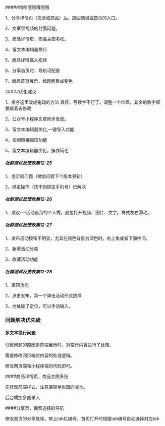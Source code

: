 
#####哈哈哦哦哦哦哦

1、分享详情页（文章或商品）后，跳回商城或首页的入口。

<!--不符合大众操作习惯-->

2、文章里视频的封面问题。

<!--集成千牛云上传后解决-->

3、商品详情页，商品主图多张。

<!--后续优化-->

4、富文本编辑器换行

<!--更换一个简单的编辑-->

5、商品详情插入视频

<!--前端样式需要跳转-->

6、分享首页时，导航可配置

 <!--需求不明-->

7、商品首页展示，标题醒目或变色

<!--不是主流的展示形式-->


#####优化建议

1、排序这里改成拖动的方法 最好。写数字不行了。调整一个位置，其余的数字都要跟着去修改

<!--后续优化-->

2、公众号小程序文章同步发放。

<!--需集成微信公众号管理的接口，短期内不考虑-->

3、富文本编辑器优化,一键导入功能

<!--短期内不考虑-->

4、视频链接抓取功能

<!--短期内不考虑-->

5、富文本编辑器优化，操作简化

<!--更换一个简单的编辑-->

##### 社群测试反馈收集12-25

1、提示框问题（微信问题下个版本更新）

2、绑定操作（找不到绑定手机号）已解决

##### 社群测试反馈收集12-26

1、建议---活动首页的个人秀，直接打开视频、图片、文字。样式左右滑动。    

<!--调研后再决定-->

##### 社群测试反馈收集12-27

1、发布活动按钮不明显，尤其在颜色背景为深色时。右上角或者下面中间。

<!--社群功能增加后，会考虑按钮放置的设计问题-->

2、新增活动分类

<!--活动较多后会陆续增加-->

3、收藏活动功能

<!--活动较多后会陆续增加-->

##### 社群测试反馈收集12-28

1、置顶功能

<!--活动较多后会陆续增加-->

2、点击发布，第一个弹出活动形式选择

<!--调研后再决定-->

3、地址除了定位，可以手动输入。

<!--地址必须使用定位，手动输入的地址无法准确获取定位信息-->



### 问题解决优先级

#### 多文本换行问题

引起问题的原因是前端展示时，对空行内容进行了处理。

需要修改网页端对内容的处理逻辑。

修改网页端和小程序端的代码即可。

####商品详情页，商品主图多张

先修改前端样式，注意兼容单张图的版本。

后台增加多图录入

####分享页，保留选择的导航

修改首页的分享处理，带上tab栏编号，首页打开时根据tab编号自动选择对应tab